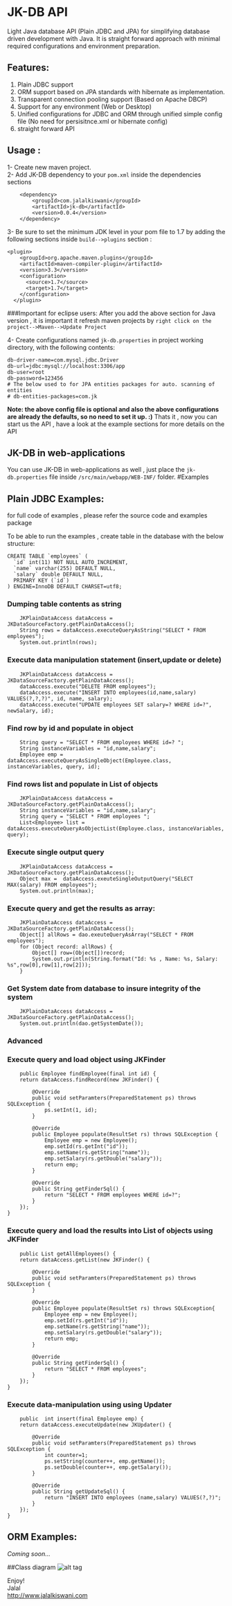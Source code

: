 # JK-DB API
Light Java database API (Plain JDBC and JPA) for simplifying database driven development with Java. It is straight forward approach with minimal required configurations and environment preparation.

## Features:
1. Plain JDBC support
2. ORM support based on JPA standards with hibernate as implementation.
3. Transparent connection pooling support (Based on Apache DBCP)
4. Support for any environment (Web or Desktop) 
5. Unified configurations for JDBC and ORM through unified simple config file (No need for persisitnce.xml or hibernate config)
6. straight forward API

## Usage : 
1- Create new maven project.  
2- Add JK-DB dependency to your `pom.xml` inside the dependencies sections 

		<dependency>
			<groupId>com.jalalkiswani</groupId>
			<artifactId>jk-db</artifactId>
			<version>0.0.4</version>
		</dependency>
    
3- Be sure to set the minimum JDK level in your pom file to 1.7 by adding the following sections inside `build-->plugins` section :

	<plugin>
        <groupId>org.apache.maven.plugins</groupId>
        <artifactId>maven-compiler-plugin</artifactId>
        <version>3.3</version>
        <configuration>
          <source>1.7</source>
          <target>1.7</target>
        </configuration>
      </plugin>   	    
###Important for eclipse users: 
After you add the above section for Java version , it is important it refresh maven projects by `right click on the project-->Maven-->Update Project`
	
4- Create configurations named `jk-db.properties` in project working directory, with the following contents:
	
	db-driver-name=com.mysql.jdbc.Driver
	db-url=jdbc:mysql://localhost:3306/app
	db-user=root
	db-password=123456
	# The below used to for JPA entities packages for auto. scanning of entities
	# db-entities-packages=com.jk

__Note:  the above config file is optional and also the above configurations are already the defaults, so no need to set it up. :)__ 
Thats it , now you can start us the API , have a look at the example sections for more details on the API 	

## JK-DB in web-applications
 You can use JK-DB in web-applications as well , just place the `jk-db.properties` file inside `/src/main/webapp/WEB-INF/` folder.
#Examples  
## Plain JDBC Examples:
for full code of examples , please refer the source code and examples package

To be able to run the examples , create table in the database with the below structure:

	CREATE TABLE `employees` (
	  `id` int(11) NOT NULL AUTO_INCREMENT,
	  `name` varchar(255) DEFAULT NULL,
	  `salary` double DEFAULT NULL,
	  PRIMARY KEY (`id`)
	) ENGINE=InnoDB DEFAULT CHARSET=utf8;

### Dumping table contents as string
	
		JKPlainDataAccess dataAccess = JKDataSourceFactory.getPlainDataAccess();
		String rows = dataAccess.executeQueryAsString("SELECT * FROM employees");
		System.out.println(rows);
		
### Execute data manipulation statement (insert,update or delete)

		JKPlainDataAccess dataAccess = JKDataSourceFactory.getPlainDataAccess();
		dataAccess.execute("DELETE FROM employees");
		dataAccess.execute("INSERT INTO employees(id,name,salary) VALUES(?,?,?)", id, name, salary);		
		dataAccess.execute("UPDATE employees SET salary=? WHERE id=?", newSalary, id);

### Find row by id and populate in object

		String query = "SELECT * FROM employees WHERE id=? ";
		String instanceVariables = "id,name,salary";		
		Employee emp = dataAccess.executeQueryAsSingleObject(Employee.class, instanceVariables, query, id);

### Find rows list and populate in List of objects

		JKPlainDataAccess dataAccess = JKDataSourceFactory.getPlainDataAccess();
		String instanceVariables = "id,name,salary";
		String query = "SELECT * FROM employees ";		
		List<Employee> list = dataAccess.executeQueryAsObjectList(Employee.class, instanceVariables, query);		
	
### Execute single output query
	
		JKPlainDataAccess dataAccess = JKDataSourceFactory.getPlainDataAccess();
		Object max =  dataAccess.exeuteSingleOutputQuery("SELECT MAX(salary) FROM employees");
		System.out.println(max);
		
### Execute query and get the results as array:

		JKPlainDataAccess dataAccess = JKDataSourceFactory.getPlainDataAccess();
		Object[] allRows = dao.exeuteQueryAsArray("SELECT * FROM employees");
		for (Object record: allRows) {
			Object[] row=(Object[])record;
			System.out.println(String.format("Id: %s , Name: %s, Salary: %s",row[0],row[1],row[2]));
		}

### Get System date from database to insure integrity of the system

		JKPlainDataAccess dataAccess = JKDataSourceFactory.getPlainDataAccess();
		System.out.println(dao.getSystemDate());

### Advanced 
### Execute query and load object using JKFinder

		public Employee findEmployee(final int id) {
		return dataAccess.findRecord(new JKFinder() {

			@Override
			public void setParamters(PreparedStatement ps) throws SQLException {
				ps.setInt(1, id);
			}

			@Override
			public Employee populate(ResultSet rs) throws SQLException {
				Employee emp = new Employee();
				emp.setId(rs.getInt("id"));
				emp.setName(rs.getString("name"));
				emp.setSalary(rs.getDouble("salary"));
				return emp;
			}

			@Override
			public String getFinderSql() {
				return "SELECT * FROM employees WHERE id=?";
			}
		});
	}

### Execute query and load the results into List of objects using JKFinder

		public List getAllEmployees() {
		return dataAccess.getList(new JKFinder() {

			@Override
			public void setParamters(PreparedStatement ps) throws SQLException {
			}

			@Override
			public Employee populate(ResultSet rs) throws SQLException{
				Employee emp = new Employee();
				emp.setId(rs.getInt("id"));
				emp.setName(rs.getString("name"));
				emp.setSalary(rs.getDouble("salary"));
				return emp;
			}

			@Override
			public String getFinderSql() {
				return "SELECT * FROM employees";
			}
		});
	}
	
### Execute data-manipulation using using Updater

		public  int insert(final Employee emp) {
		return dataAccess.executeUpdate(new JKUpdater() {

			@Override
			public void setParamters(PreparedStatement ps) throws SQLException {
				int counter=1;
				ps.setString(counter++, emp.getName());
				ps.setDouble(counter++, emp.getSalary());
			}

			@Override
			public String getUpdateSql() {
				return "INSERT INTO employees (name,salary) VALUES(?,?)";
			}
		});
	}
	
## ORM Examples:
*Coming soon...*

##Class diagram
![alt tag](https://github.com/kiswanij/jk-db/blob/master/design/jk-db-class-diagram-jalal-kiswani.PNG)

Enjoy!  
Jalal   
http://www.jalalkiswani.com

 
